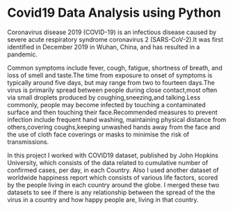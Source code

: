 #  Covid19 Data Analysis using Python

Coronavirus disease 2019 (COVID-19) is an infectious disease caused by severe acute respiratory syndrome coronavirus 2 (SARS-CoV-2).It was first identified in December 2019 in Wuhan, China, and has resulted in a pandemic.

Common symptoms include fever, cough, fatigue, shortness of breath, and loss of smell and taste.The time from exposure to onset of symptoms is typically around five days, but may range from two to fourteen days.The virus is primarily spread between people during close contact,most often via small droplets produced by coughing,sneezing,and talking.Less commonly, people may become infected by touching a contaminated surface and then touching their face.Recommended measures to prevent infection include frequent hand washing, maintaining physical distance from others,covering coughs,keeping unwashed hands away from the face and the use of cloth face coverings or masks to minimise the risk of transmissions.

In this project I worked with COVID19 dataset, published by John Hopkins University, which consists of the data related to cumulative number of confirmed cases, per day, in each Country. Also I used another dataset of worldwide happiness report which consists of various life factors, scored by the people living in each country around the globe. I merged these two datasets to see if there is any relationship between the spread of the the virus in a country and how happy people are, living in that country.
